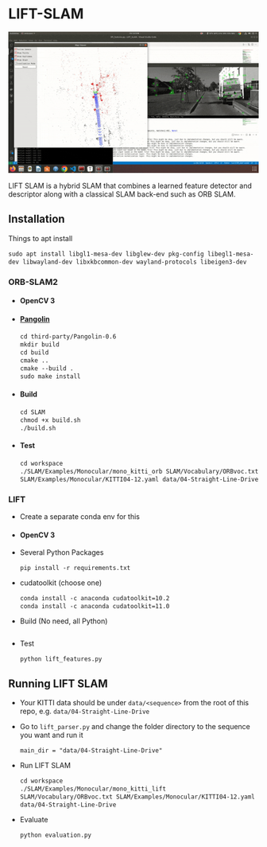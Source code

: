 # LIFT-SLAM

![LIFT SLAM Seq 6](media/results-06.gif)


LIFT SLAM is a hybrid SLAM that combines a learned feature detector and descriptor along with a classical SLAM back-end such as ORB SLAM.

## Installation

Things to apt install

```
sudo apt install libgl1-mesa-dev libglew-dev pkg-config libegl1-mesa-dev libwayland-dev libxkbcommon-dev wayland-protocols libeigen3-dev
```

### ORB-SLAM2

- #### OpenCV 3 

- #### [Pangolin](https://github.com/stevenlovegrove/Pangolin/releases/tag/v0.6)

  ```
  cd third-party/Pangolin-0.6
  mkdir build
  cd build
  cmake ..
  cmake --build .
  sudo make install
  ```

- #### Build

  ```
  cd SLAM
  chmod +x build.sh
  ./build.sh
  ```

- #### Test

  ```
  cd workspace
  ./SLAM/Examples/Monocular/mono_kitti_orb SLAM/Vocabulary/ORBvoc.txt SLAM/Examples/Monocular/KITTI04-12.yaml data/04-Straight-Line-Drive
  ```

### LIFT

- Create a separate conda env for this

- #### OpenCV 3

- Several Python Packages

  ```
  pip install -r requirements.txt
  ```

- cudatoolkit (choose one)

  ```
  conda install -c anaconda cudatoolkit=10.2
  conda install -c anaconda cudatoolkit=11.0
  ```

- Build (No need, all Python)

  ```
  
  ```
  
- Test

  ```
  python lift_features.py
  ```


## Running LIFT SLAM

- Your KITTI data should be under `data/<sequence>` from the root of this repo, e.g. `data/04-Straight-Line-Drive`

- Go to `lift_parser.py` and change the folder directory to the sequence you want and run it

  ```
  main_dir = "data/04-Straight-Line-Drive"
  ```

- Run LIFT SLAM

  ```
  cd workspace
  ./SLAM/Examples/Monocular/mono_kitti_lift SLAM/Vocabulary/ORBvoc.txt SLAM/Examples/Monocular/KITTI04-12.yaml data/04-Straight-Line-Drive
  ```

- Evaluate

  ```
  python evaluation.py
  ```
